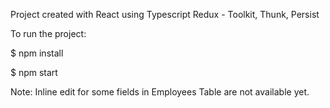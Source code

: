 Project created with React using Typescript
Redux - Toolkit, Thunk, Persist

To run the project:

$ npm install

$ npm start

Note: Inline edit for some fields in Employees Table are not available yet.
